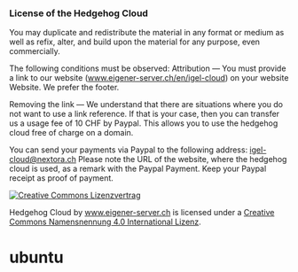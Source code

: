 ### License of the Hedgehog Cloud

You may duplicate and redistribute the material in any format or medium as well as refix, alter, and build
upon the material for any purpose, even commercially.


The following conditions must be observed:
Attribution — You must provide a link to our website (www.eigener-server.ch/en/igel-cloud) on your website
Website. We prefer the footer.

Removing the link — We understand that there are situations where you do not want to use a link reference.
If that is your case, then you can transfer us a usage fee of 10 CHF by Paypal. This allows you to use the
hedgehog cloud free of charge on a domain.

You can send your payments via Paypal to the following address: igel-cloud@nextora.ch
Please note the URL of the website, where the hedgehog cloud is used, as a remark with the Paypal Payment.
Keep your Paypal receipt as proof of payment.

<a rel="license" href="http://creativecommons.org/licenses/by/4.0/">
<img alt="Creative Commons Lizenzvertrag" style="border-width:0" src="https://i.creativecommons.org/l/by/4.0/80x15.png" />
</a>

Hedgehog Cloud by <a rel="license" href="https://www.eigener-server.ch/en/igel-cloud">www.eigener-server.ch</a> is licensed under a <a rel="license" href="http://creativecommons.org/licenses/by/4.0/">Creative Commons Namensnennung 4.0 International Lizenz</a>.


# ubuntu
